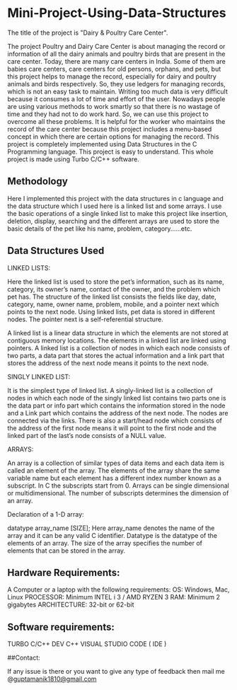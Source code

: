 # Mini-Project-Using-Data-Structures
The title of the project is "Dairy &amp; Poultry Care Center".

The project Poultry and Dairy Care Center is about managing the record or information of all
the dairy animals and poultry birds that are present in the care center. Today, there are many
care centers in India. Some of them are babies care centers, care centers for old persons,
orphans, and pets, but this project helps to manage the record, especially for dairy and poultry
animals and birds respectively. So, they use ledgers for managing records, which is not an easy
task to maintain. Writing too much data is very difficult because it consumes a lot of time and
effort of the user. Nowadays people are using various methods to work smartly so that there is
no wastage of time and they had not to do work hard. So, we can use this project to overcome
all these problems. It is helpful for the worker who maintains the record of the care center
because this project includes a menu-based concept in which there are certain options for
managing the record. This project is completely implemented using Data Structures in the C
Programming language. This project is easy to understand. This whole project is made using
Turbo C/C++ software. 

## Methodology

Here I implemented this project with the data structures in c language and the data
structure which I used here is a linked list and some arrays. I use the basic operations of a
single linked list to make this project like insertion, deletion, display, searching and the
different arrays are used to store the basic details of the pet like his name, problem,
category……etc. 

## Data Structures Used

LINKED LISTS:

Here the linked list is used to store the pet’s information, such as its name, category, its
owner’s name, contact of the owner, and the problem which pet has. The structure of the
linked list consists the fields like day, date, category, name, owner name, problem, mobile,
and a pointer next which points to the next node. Using linked lists, pet data is stored in
different nodes. The pointer next is a self-referential structure.

A linked list is a linear data structure in which the elements are not stored at contiguous
memory locations. The elements in a linked list are linked using pointers. A linked list is a
collection of nodes in which each node consists of two parts, a data part that stores the
actual information and a link part that stores the address of the next node means it points
to the next node.

SINGLY LINKED LIST:

It is the simplest type of linked list. A singly-linked list is a collection of nodes in which
each node of the singly linked list contains two parts one is the data part or info part which
contains the information stored in the node and a Link part which contains the address of
the next node. The nodes are connected via the links. There is also a start/head node which
consists of the address of the first node means it will point to the first node and the linked
part of the last’s node consists of a NULL value. 

ARRAYS:

An array is a collection of similar types of data items and each data item is called an
element of the array. The elements of the array share the same variable name but each
element has a different index number known as a subscript. In C the subscripts start from
0.
Arrays can be single dimensional or multidimensional. The number of subscripts
determines the dimension of an array.

Declaration of a 1-D array:

datatype array_name [SIZE]; 
Here array_name denotes the name of the array and it can be any valid C identifier.
Datatype is the datatype of the elements of an array.
The size of the array specifies the number of elements that can be stored in the array. 

## Hardware Requirements:

A Computer or a laptop with the following requirements:
OS: Windows, Mac, Linux
PROCESSOR: Minimum INTEL i 3 / AMD RYZEN 3
RAM: Minimum 2 gigabytes
ARCHITECTURE: 32-bit or 62-bit

## Software requirements:

TURBO C/C++
DEV C++
VISUAL STUDIO CODE ( IDE )

##Contact:

If any issue is there or you want to give any type of feedback then mail me @guptamanik1810@gmail.com









